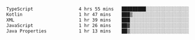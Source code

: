 <!-- <img align='right' src="https://github-readme-stats-eight-rose-90.vercel.app
/api?username=JesusJimenezG&show_icons=true&theme=radical">

### Hi there 👋 My name is Jesús.
- I'm a Computer Engineering student.
- I'm currently working as a Full stack Web developer and native Android Developer.

- Proghead.
- Inlärning svenska
- I also like to translate music on my YouTube channel. [![YouTube Views](https://img.shields.io/youtube/channel/views/UCWnlcC4_sV9Imcy9ysQpxHA?style=social)](https://www.youtube.com/channel/UCWnlcC4_sV9Imcy9ysQpxHA) -->
<!-- ![banner](https://github.com/JesusJimenezG/JesusJimenezG/blob/main/1.png) -->

<!--START_SECTION:waka-->

```txt
TypeScript                 4 hrs 55 mins   █████████░░░░░░░░░░░░░░░░   36.27 %
Kotlin                     1 hr 47 mins    ███▒░░░░░░░░░░░░░░░░░░░░░   13.22 %
XML                        1 hr 39 mins    ███░░░░░░░░░░░░░░░░░░░░░░   12.16 %
JavaScript                 1 hr 26 mins    ██▓░░░░░░░░░░░░░░░░░░░░░░   10.60 %
Java Properties            1 hr 13 mins    ██▒░░░░░░░░░░░░░░░░░░░░░░   09.03 %
```

<!--END_SECTION:waka-->

<!--
**JesusJimenezG/JesusJimenezG** is a ✨ _special_ ✨ repository because its `README.md` (this file) appears on your GitHub profile.

Here are some ideas to get you started:

- 🔭 I’m currently working on ...
- 🌱 I’m currently learning ...
- 👯 I’m looking to collaborate on ...
- 🤔 I’m looking for help with ...
- 💬 Ask me about ...
- 📫 How to reach me: ...
- 😄 Pronouns: ...
- ⚡ Fun fact: ...
-->
